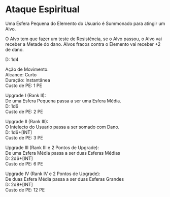 # Ataque Espiritual

Uma Esfera Pequena do Elemento do Usuario é Summonado para atingir um Alvo.

O Alvo tem que fazer um teste de Resistência, se o Alvo passou, o Alvo vai receber a Metade do dano.
Alvos fracos contra o Elemento vai receber +2 de dano.

D: 1d4

Ação de Movimento.  
Alcance: Curto  
Duração: Instantânea  
Custo de PE: 1 PE  

Upgrade I (Rank II):  
De uma Esfera Pequena passa a ser uma Esfera Média.  
D: 1d6  
Custo de PE: 2 PE  

Upgrade II (Rank III):  
O Intelecto do Usuario passa a ser somado com Dano.  
D: 1d6+[INT]  
Custo de PE: 3 PE  

Upgrade III (Rank III e 2 Pontos de Upgrade):  
De uma Esfera Média passa a ser duas Esferas Médias  
D: 2d6+[INT]  
Custo de PE: 6 PE  

Upgrade IV (Rank IV e 2 Pontos de Upgrade):  
De duas Esfera Média passa a ser duas Esferas Grandes  
D: 2d8+[INT]  
Custo de PE: 12 PE  
